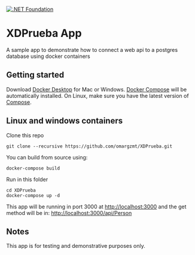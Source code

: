 [![.NET Foundation](https://img.shields.io/badge/.NET%20Foundation-blueviolet.svg)](https://www.dotnetfoundation.org/)

XDPrueba App
============

A sample app to demonstrate how to connect a web api to a postgres database using docker containers

Getting started
---------------

Download [Docker Desktop](https://www.docker.com/products/docker-desktop) for Mac or Windows. [Docker Compose](https://docs.docker.com/compose) will be automatically installed. On Linux, make sure you have the latest version of [Compose](https://docs.docker.com/compose/install/). 

## Linux and windows containers

Clone this repo
```
git clone --recursive https://github.com/omargzmt/XDPrueba.git

```

You can build from source using:
```
docker-compose build
```

Run in this folder

```
cd XDPrueba
docker-compose up -d
```


This app will be running in port 3000 at [http://localhost:3000](http://localhost:3000) and the get method will be in: [http://localhost:3000/api/Person](http://localhost:3000/api/Person)


## Notes

This app is for testing and demonstrative purposes only.